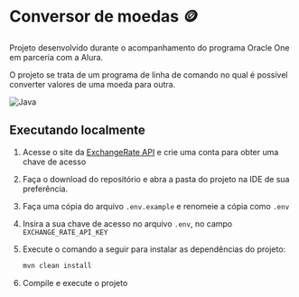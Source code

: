 # Conversor de moedas 🪙

Projeto desenvolvido durante o acompanhamento do programa Oracle One em parceria
com a Alura.

O projeto se trata de um programa de linha de comando no qual é possível
converter valores de uma moeda para outra.

![Java](https://img.shields.io/badge/java-%23ED8B00.svg?style=for-the-badge&logo=openjdk&logoColor=white)

## Executando localmente

1. Acesse o site da [ExchangeRate API](https://www.exchangerate-api.com/) e crie
uma conta para obter uma chave de acesso

2. Faça o download do repositório e abra a pasta do projeto na IDE de sua 
preferência.

3. Faça uma cópia do arquivo `.env.example` e renomeie a cópia como `.env`

4. Insira a sua chave de acesso no arquivo `.env`, no campo
`EXCHANGE_RATE_API_KEY`

5. Execute o comando a seguir para instalar as dependências do projeto:

    ```bash
    mvn clean install
    ```

6. Compile e execute o projeto
